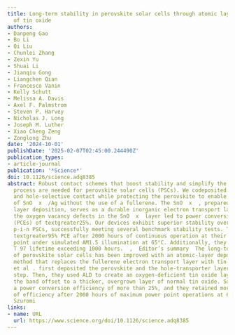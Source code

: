 ```yaml
---
title: Long-term stability in perovskite solar cells through atomic layer deposition
  of tin oxide
authors:
- Danpeng Gao
- Bo Li
- Qi Liu
- Chunlei Zhang
- Zexin Yu
- Shuai Li
- Jianqiu Gong
- Liangchen Qian
- Francesco Vanin
- Kelly Schutt
- Melissa A. Davis
- Axel F. Palmstrom
- Steven P. Harvey
- Nicholas J. Long
- Joseph M. Luther
- Xiao Cheng Zeng
- Zonglong Zhu
date: '2024-10-01'
publishDate: '2025-02-07T02:45:00.244490Z'
publication_types:
- article-journal
publication: '*Science*'
doi: 10.1126/science.adq8385
abstract: Robust contact schemes that boost stability and simplify the production
  process are needed for perovskite solar cells (PSCs). We codeposited perovskite
  and hole-selective contact while protecting the perovskite to enable deposition
  of SnO  x  /Ag without the use of a fullerene. The SnO  x  , prepared through atomic
  layer deposition, serves as a durable inorganic electron transport layer. Tailoring
  the oxygen vacancy defects in the SnO  x  layer led to power conversion efficiencies
  (PCEs) of textgreater25%. Our devices exhibit superior stability over conventional
  p-i-n PSCs, successfully meeting several benchmark stability tests. They retained
  textgreater95% PCE after 2000 hours of continuous operation at their maximum power
  point under simulated AM1.5 illumination at 65°C. Additionally, they boast a certified
  T 97 lifetime exceeding 1000 hours.  ,  Editor’s summary  The long-term stability
  of perovskite solar cells has been improved with an atomic-layer deposition (ALD)
  method that replaces the fullerene electron transport layer with tin oxide. Gao
  et al . first deposited the perovskite and the hole-transporter layer in a single
  step. Then, they used ALD to create an oxygen-deficient tin oxide layer to reduce
  the band offset to a thicker, overgrown layer of normal tin oxide. Solar cells had
  a power conversion efficiency of more than 25%, and they retained more than 95%
  of efficiency after 2000 hours of maximum power point operations at 65°C. —Phil
  Szuromi
links:
- name: URL
  url: https://www.science.org/doi/10.1126/science.adq8385
---
```

